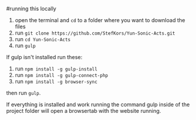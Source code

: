 #running this locally

1) open the terminal and `cd` to a folder where you want to download the files
2) run `git clone https://github.com/StefKors/Yun-Sonic-Acts.git`
3) run `cd Yun-Sonic-Acts`
4) run `gulp`

If gulp isn't installed run these:
1) run `npm install -g gulp-install`
2) run `npm install -g gulp-connect-php`
3) run `npm install -g browser-sync`

then run `gulp`.

If everything is installed and work running the command gulp inside of the project folder will open a browsertab with the website running.
